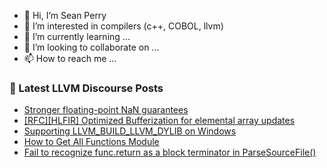 - 👋 Hi, I’m Sean Perry
- 👀 I’m interested in compilers (c++, COBOL, llvm)
- 🌱 I’m currently learning ...
- 💞️ I’m looking to collaborate on ...
- 📫 How to reach me ...

<!---
s66perry/s66perry is a ✨ special ✨ repository because its `README.md` (this file) appears on your GitHub profile.
You can click the Preview link to take a look at your changes.
--->
### 📕 Latest LLVM Discourse Posts

<!-- DISCOURSE-LLVM:START -->
- [Stronger floating-point NaN guarantees](https://discourse.llvm.org/t/stronger-floating-point-nan-guarantees/72165?page=3#post_46)
- [[RFC][HLFIR] Optimized Bufferization for elemental array updates](https://discourse.llvm.org/t/rfc-hlfir-optimized-bufferization-for-elemental-array-updates/72348#post_3)
- [Supporting LLVM_BUILD_LLVM_DYLIB on Windows](https://discourse.llvm.org/t/supporting-llvm-build-llvm-dylib-on-windows/58891?page=2#post_25)
- [How to Get All Functions Module](https://discourse.llvm.org/t/how-to-get-all-functions-module/72369#post_1)
- [Fail to recognize func.return as a block terminator in ParseSourceFile&lpar;&rpar;](https://discourse.llvm.org/t/fail-to-recognize-func-return-as-a-block-terminator-in-parsesourcefile/72350#post_5)
<!-- DISCOURSE-LLVM:END -->
